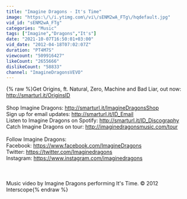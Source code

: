 ```yaml
---
title: "Imagine Dragons - It's Time"
image: "https:\/\/i.ytimg.com\/vi\/sENM2wA_FTg\/hqdefault.jpg"
vid_id: "sENM2wA_FTg"
categories: "Music"
tags: ["Imagine","Dragons","It's"]
date: "2021-10-07T16:50:01+03:00"
vid_date: "2012-04-18T07:02:07Z"
duration: "PT4M7S"
viewcount: "509916427"
likeCount: "2655666"
dislikeCount: "58833"
channel: "ImagineDragonsVEVO"
---
```

{% raw %}Get Origins, ft. Natural, Zero, Machine and Bad Liar, out now: <a rel="nofollow" target="blank" href="http://smarturl.it/OriginsID">http://smarturl.it/OriginsID</a><br /><br />Shop Imagine Dragons: <a rel="nofollow" target="blank" href="http://smarturl.it/ImagineDragonsShop">http://smarturl.it/ImagineDragonsShop</a><br />Sign up for email updates: <a rel="nofollow" target="blank" href="http://smarturl.it/ID_Email">http://smarturl.it/ID_Email</a><br />Listen to Imagine Dragons on Spotify: <a rel="nofollow" target="blank" href="http://smarturl.it/ID_Discography">http://smarturl.it/ID_Discography</a><br />Catch Imagine Dragons on tour: <a rel="nofollow" target="blank" href="http://imaginedragonsmusic.com/tour">http://imaginedragonsmusic.com/tour</a><br /><br />Follow Imagine Dragons:<br />Facebook: <a rel="nofollow" target="blank" href="https://www.facebook.com/ImagineDragons">https://www.facebook.com/ImagineDragons</a><br />Twitter: <a rel="nofollow" target="blank" href="https://twitter.com/Imaginedragons">https://twitter.com/Imaginedragons</a><br />Instagram: <a rel="nofollow" target="blank" href="https://www.instagram.com/imaginedragons">https://www.instagram.com/imaginedragons</a><br /><br /><br /><br />Music video by Imagine Dragons performing It's Time. © 2012 Interscope{% endraw %}
